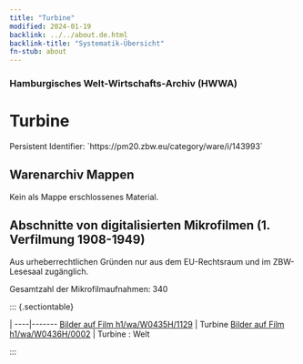 ```yaml
---
title: "Turbine"
modified: 2024-01-19
backlink: ../../about.de.html
backlink-title: "Systematik-Übersicht"
fn-stub: about
---
```


### Hamburgisches Welt-Wirtschafts-Archiv (HWWA)

# Turbine

<div class="hint">Persistent Identifier: `https://pm20.zbw.eu/category/ware/i/143993`</div>







## Warenarchiv Mappen





Kein als Mappe erschlossenes Material.



<a id="filmsections" />

## Abschnitte von digitalisierten Mikrofilmen (1. Verfilmung 1908-1949)

<p>Aus urheberrechtlichen Gründen nur aus dem EU-Rechtsraum und im ZBW-Lesesaal zugänglich.</p>


<p>Gesamtzahl der Mikrofilmaufnahmen: 340</p>





::: {.sectiontable}

 | 
----|-------
<a class="btn" href="https://pm20.zbw.eu/film/h1/wa/W0435H/1129" rel="nofollow">Bilder auf Film h1/wa/W0435H/1129</a> | Turbine
<a class="btn" href="https://pm20.zbw.eu/film/h1/wa/W0436H/0002" rel="nofollow">Bilder auf Film h1/wa/W0436H/0002</a> | Turbine : Welt


:::
















